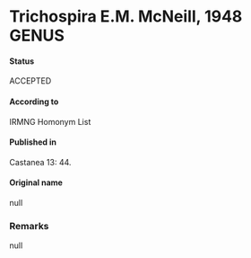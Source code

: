 Trichospira E.M. McNeill, 1948 GENUS
=======

#### Status
ACCEPTED

#### According to
IRMNG Homonym List

#### Published in
Castanea 13: 44.

#### Original name
null

### Remarks
null